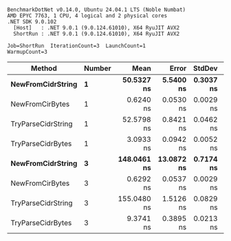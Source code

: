```

BenchmarkDotNet v0.14.0, Ubuntu 24.04.1 LTS (Noble Numbat)
AMD EPYC 7763, 1 CPU, 4 logical and 2 physical cores
.NET SDK 9.0.102
  [Host]   : .NET 9.0.1 (9.0.124.61010), X64 RyuJIT AVX2
  ShortRun : .NET 9.0.1 (9.0.124.61010), X64 RyuJIT AVX2

Job=ShortRun  IterationCount=3  LaunchCount=1  
WarmupCount=3  

```
| Method             | Number | Mean        | Error      | StdDev    | Min         | Max         | Allocated |
|------------------- |------- |------------:|-----------:|----------:|------------:|------------:|----------:|
| **NewFromCidrString**  | **1**      |  **50.5327 ns** |  **5.5400 ns** | **0.3037 ns** |  **50.3498 ns** |  **50.8832 ns** |         **-** |
| NewFromCirBytes    | 1      |   0.6240 ns |  0.0530 ns | 0.0029 ns |   0.6212 ns |   0.6270 ns |         - |
| TryParseCidrString | 1      |  52.5798 ns |  0.8421 ns | 0.0462 ns |  52.5501 ns |  52.6329 ns |         - |
| TryParseCidrBytes  | 1      |   3.0933 ns |  0.0942 ns | 0.0052 ns |   3.0893 ns |   3.0991 ns |         - |
| **NewFromCidrString**  | **3**      | **148.0461 ns** | **13.0872 ns** | **0.7174 ns** | **147.3890 ns** | **148.8114 ns** |         **-** |
| NewFromCirBytes    | 3      |   0.6292 ns |  0.0537 ns | 0.0029 ns |   0.6258 ns |   0.6311 ns |         - |
| TryParseCidrString | 3      | 155.0480 ns |  1.5126 ns | 0.0829 ns | 154.9698 ns | 155.1349 ns |         - |
| TryParseCidrBytes  | 3      |   9.3741 ns |  0.3895 ns | 0.0213 ns |   9.3511 ns |   9.3933 ns |         - |
